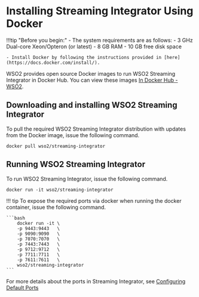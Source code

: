 # Installing Streaming Integrator Using Docker

!!!tip "Before you begin:"
    - The system requirements are as follows:
        -   3 GHz Dual-core Xeon/Opteron (or latest)
        -   8 GB RAM
        -   10 GB free disk space

    - Install Docker by following the instructions provided in [here](https://docs.docker.com/install/).


WSO2 provides open source Docker images to run WSO2 Streaming Integrator in
Docker Hub. You can view these images [In Docker Hub - WSO2](https://hub.docker.com/u/wso2/).

## Downloading and installing WSO2 Streaming Integrator

To pull the required WSO2 Streaming Integrator distribution with updates from the Docker image, issue the following command.

```
docker pull wso2/streaming-integrator
```

## Running WSO2 Streaming Integrator

To run WSO2 Streaming Integrator, issue the following command.

```
docker run -it wso2/streaming-integrator
```

!!! tip
    To expose the required ports via docker when running the docker container, issue the following command.
    
    ```bash
        docker run -it \
        -p 9443:9443   \
        -p 9090:9090   \
        -p 7070:7070   \
        -p 7443:7443   \
        -p 9712:9712   \
        -p 7711:7711   \
        -p 7611:7611   \
        wso2/streaming-integrator
    ```

   For more details about the ports in Streaming Integrator, see [Configuring Default Ports](../ref/configuring-default-ports.md)